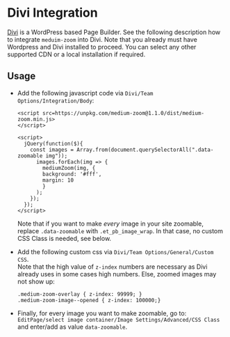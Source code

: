 # Divi Integration

[Divi](https://www.elegantthemes.com/gallery/divi/) is a WordPress based Page Builder. See the following description how to integrate `meduim-zoom` into Divi. Note that you already must have Wordpress and Divi installed to proceed. You can select any other supported CDN or a local installation if required.

## Usage

* Add the following javascript code via `Divi/Team Options/Integration/Body`:
  ```
  <script src=https://unpkg.com/medium-zoom@1.1.0/dist/medium-zoom.min.js>
  </script>

  <script>
    jQuery(function($){
      const images = Array.from(document.querySelectorAll(".data-zoomable img"));
        images.forEach(img => {
          mediumZoom(img, {
          background: '#fff',
          margin: 10
          }
        );
      });
    });
  </script>
  ```
  Note that if you want to make _every_ image in your site zoomable, replace `.data-zoomable` with `.et_pb_image_wrap`. In that case, no custom CSS Class is needed, see below.

* Add the following custom css via `Divi/Team Options/General/Custom CSS`.  
  Note that the high value of `z-index` numbers are necessary as Divi already uses in some cases high numbers. Else, zoomed images may not show up:
  ```
  .medium-zoom-overlay { z-index: 99999; }
  .medium-zoom-image--opened { z-index: 100000;}
  ```

* Finally, for every image you want to make zoomable, go to:  
  `EditPage/select image container/Image Settings/Advanced/CSS Class`  
  and enter/add as value `data-zoomable`.
